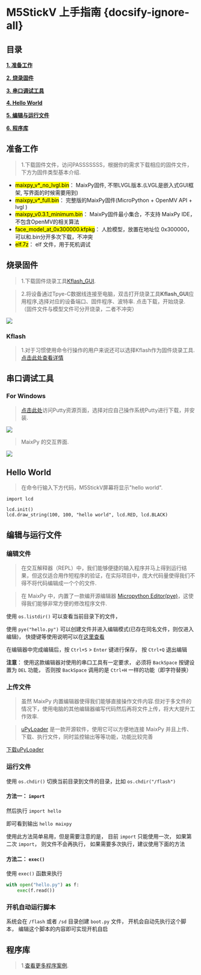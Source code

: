 # M5StickV 上手指南 {docsify-ignore-all}

## 目录

**[1. 准备工作](#准备工作)**

**[2. 烧录固件](#烧录固件)**

**[3. 串口调试工具](#串口调试工具)**

**[4. Hello World](#Hello-World)**

**[5. 编辑与运行文件](#开始编程)**

**[6. 程序库](#开始编程)**




## 准备工作

>1.下载固件文件，访问PASSSSSSS，根据你的需求下载相应的固件文件，下方为固件类型基本介绍.

<div class="container">
  <ul class="list-group">
    <li class="list-group-item list-group-item-light"><mark>maixpy_v*_no_lvgl.bin</mark>： MaixPy固件, 不带LVGL版本.(LVGL是嵌入式GUI框架, 写界面的时候需要用到)</li>
    <li class="list-group-item list-group-item-light"><mark>maixpy_v*_full.bin</mark>： 完整版的MaixPy固件(MicroPython + OpenMV API + lvgl )</li>
    <li class="list-group-item list-group-item-light"><mark>maixpy_v0.3.1_minimum.bin</mark>： MaixPy固件最小集合，不支持 MaixPy IDE， 不包含OpenMV的相关算法</li>
    <li class="list-group-item list-group-item-light"><mark>face_model_at_0x300000.kfpkg</mark>： 人脸模型，放置在地址位 0x300000， 可以和.bin分开多次下载，不冲突</li>
    <li class="list-group-item list-group-item-light"><mark>elf.7z</mark>： elf 文件，用于死机调试</li>
  </ul>
</div>

## 烧录固件


>1.下载固件烧录工具[Kflash_GUI](https://github.com/sipeed/kflash_gui/releases).

>2.将设备通过Tpye-C数据线连接至电脑，双击打开烧录工具**Kflash_GUI**应用程序,选择对应的设备端口、固件程序、波特率. 点击下载，开始烧录. （固件文件与模型文件可分开烧录，二者不冲突）

<img src="assets\img\getting_started_pics\m5stickv\kflash_gui_01.jpg">

### Kflash

>1.对于习惯使用命令行操作的用户来说还可以选择Kflash作为固件烧录工具.[点击此处查看详情](https://github.com/kendryte/kflash.py)


## 串口调试工具

### For Windows

>[点击此处](https://www.chiark.greenend.org.uk/~sgtatham/putty/latest.html)访问Putty资源页面，选择对应自己操作系统Putty进行下载，并安装.

<img src="assets\img\getting_started_pics\m5stickv\putty_01.jpg">

> MaixPy 的交互界面.

<img src="assets\img\getting_started_pics\m5stickv\putty_02.jpg">


## Hello World

>在命令行输入下方代码，M5StickV屏幕将显示"hello world".

```
import lcd

lcd.init()
lcd.draw_string(100, 100, "hello world", lcd.RED, lcd.BLACK)

```


## 编辑与运行文件

### 编辑文件

>在交互解释器（REPL）中，我们能够便捷的输入程序并马上得到运行结果，但这仅适合用作短程序的验证，在实际项目中，庞大代码量使得我们不得不将代码编辑成一个个的文件.

>在 MaixPy 中，内置了一款编开源编辑器 [Micropython Editor(pye)](https://github.com/robert-hh/Micropython-Editor)，这使得我们能够非常方便的修改程序文件.

使用 `os.listdir()` 可以查看当前目录下的文件，

使用 `pye("hello.py")` 可以创建文件并进入编辑模式(已存在同名文件，则仅进入编辑)， 快捷键等使用说明可以在[这里查看](https://github.com/robert-hh/Micropython-Editor/blob/master/Pyboard%20Editor.pdf)

在编辑器中完成编辑后，按 `Ctrl+S` > `Enter` 键进行保存， 按 `Ctrl+Q` 退出编辑

**注意**： 使用这款编辑器对使用的串口工具有一定要求， 必须将 `BackSpace` 按键设置为 `DEL` 功能， 否则按 `BackSpace` 调用的是 `Ctrl+H` 一样的功能（即字符替换）

### 上传文件

>虽然 MaixPy 内置编辑器使得我们能够直接操作文件内容.但对于多文件的情况下，使用电脑的其他编辑器编写代码然后再将文件上传，将大大提升工作效率.

>[uPyLoader](https://github.com/BetaRavener/uPyLoader) 是一款开源软件，使用它可以方便地连接 MaixPy 并且上传、下载、执行文件，同时监控输出等等功能，功能比较完善

[下载uPyLoader](https://github.com/BetaRavener/uPyLoader/releases)

### 运行文件

使用 `os.chdir()` 切换当前目录到文件的目录，比如 `os.chdir("/flash")`

#### 方法一： `import`

然后执行 `import hello`

即可看到输出 `hello maixpy`

使用此方法简单易用，但是需要注意的是， 目前 `import` 只能使用一次， 如果第二次 `import`， 则文件不会再执行， 如果需要多次执行，建议使用下面的方法

#### 方法二： `exec()`

使用 `exec()` 函数来执行

```python
with open("hello.py") as f:
    exec(f.read())

```

### 开机自动运行脚本

系统会在 `/flash` 或者 `/sd` 目录创建 `boot.py` 文件， 开机会自动先执行这个脚本， 编辑这个脚本的内容即可实现开机自启


## 程序库

>1.[查看更多程序案例](https://github.com/sipeed/kflash_gui/releases).